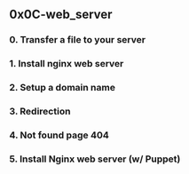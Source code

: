 ## 0x0C-web_server

### 0. Transfer a file to your server

### 1. Install nginx web server

### 2. Setup a domain name

### 3. Redirection

### 4. Not found page 404

### 5. Install Nginx web server (w/ Puppet)
